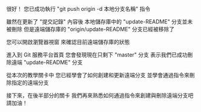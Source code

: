 很好！
您已成功執行 "git push origin -d 本地分支名稱" 指令

雖然在更新了 "提交記錄" 內容後
本地儲存庫中的 "update-README" 分支並未被刪除
但是遠端儲存庫的 "origin/update-README" 分支已經被移除了

您可以開啟瀏覽器視窗
來確認目前遠端儲存庫的狀態

進入到 Git 服務平台首頁
您會發現現在只剩下 "master" 分支
表示我們已成功刪除遠端 "update-README" 分支

從本次的教學關卡中
您已經學會了如何創建和更新遠端分支
並學會通過指令來刪除指定的遠端分支

接下來，在後半部分的關卡
我們再來熟悉如何通過指令來創建與刪除遠端分支吧
請加油！